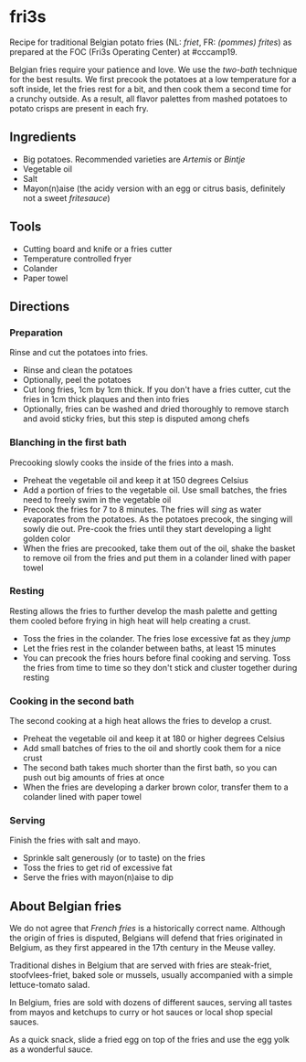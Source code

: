 # fri3s

Recipe for traditional Belgian potato fries (NL: *friet*, FR: *(pommes) frites*) as prepared at the FOC (Fri3s Operating Center) at #cccamp19. 

Belgian fries require your patience and love. We use the *two-bath* technique for the best results. We first precook the potatoes at a low temperature for a soft inside, let the fries rest for a bit, and then cook them a second time for a crunchy outside. As a result, all flavor palettes from mashed potatoes to potato crisps are present in each fry.

## Ingredients

* Big potatoes. Recommended varieties are *Artemis* or *Bintje*
* Vegetable oil
* Salt
* Mayon(n)aise (the acidy version with an egg or citrus basis, definitely not a sweet *fritesauce*)

## Tools

* Cutting board and knife or a fries cutter
* Temperature controlled fryer
* Colander
* Paper towel

## Directions

### Preparation

Rinse and cut the potatoes into fries.

* Rinse and clean the potatoes 
* Optionally, peel the potatoes
* Cut long fries, 1cm by 1cm thick. If you don't have a fries cutter, cut the fries in 1cm thick plaques and then into fries
* Optionally, fries can be washed and dried thoroughly to remove starch and avoid sticky fries, but this step is disputed among chefs

### Blanching in the first bath

Precooking slowly cooks the inside of the fries into a mash.

* Preheat the vegetable oil and keep it at 150 degrees Celsius
* Add a portion of fries to the vegetable oil. Use small batches, the fries need to freely swim in the vegetable oil
* Precook the fries for 7 to 8 minutes. The fries will *sing* as water evaporates from the potatoes. As the potatoes precook, the singing will sowly die out. Pre-cook the fries until they start developing a light golden color
* When the fries are precooked, take them out of the oil, shake the basket to remove oil from the fries and put them in a colander lined with paper towel

### Resting

Resting allows the fries to further develop the mash palette and getting them cooled before frying in high heat will help creating a crust.

* Toss the fries in the colander. The fries lose excessive fat as they *jump*
* Let the fries rest in the colander between baths, at least 15 minutes
* You can precook the fries hours before final cooking and serving. Toss the fries from time to time so they don't stick and cluster together during resting

### Cooking in the second bath

The second cooking at a high heat allows the fries to develop a crust.

* Preheat the vegetable oil and keep it at 180 or higher degrees Celsius
* Add small batches of fries to the oil and shortly cook them for a nice crust
* The second bath takes much shorter than the first bath, so you can push out big amounts of fries at once
* When the fries are developing a darker brown color, transfer them to a colander lined with paper towel

### Serving

Finish the fries with salt and mayo.

* Sprinkle salt generously (or to taste) on the fries
* Toss the fries to get rid of excessive fat
* Serve the fries with mayon(n)aise to dip

## About Belgian fries

We do not agree that *French fries* is a historically correct name. Although the origin of fries is disputed, Belgians will defend that fries originated in Belgium, as they first appeared in the 17th century in the Meuse valley.

Traditional dishes in Belgium that are served with fries are steak-friet, stoofvlees-friet, baked sole or mussels, usually accompanied with a simple lettuce-tomato salad.

In Belgium, fries are sold with dozens of different sauces, serving all tastes from mayos and ketchups to curry or hot sauces or local shop special sauces.

As a quick snack, slide a fried egg on top of the fries and use the egg yolk as a wonderful sauce.
